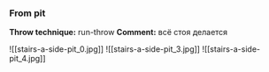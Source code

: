 ### From pit
**Throw technique:** run-throw
**Comment:** всё стоя делается

![[stairs-a-side-pit_0.jpg]]
![[stairs-a-side-pit_3.jpg]]
![[stairs-a-side-pit_4.jpg]]